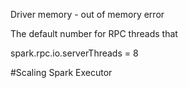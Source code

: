 Driver memory - out of memory error

The default number for RPC threads that 

spark.rpc.io.serverThreads = 8  

#Scaling Spark Executor
